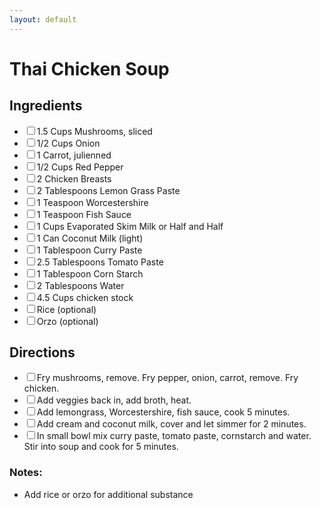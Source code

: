 ```yaml
---
layout: default
---
```


# Thai Chicken Soup

<div class="ingredients">
<h2>Ingredients</h2>
    <ul class="ingredient-list">
<li><label><input type="checkbox">1.5 Cups Mushrooms, sliced</label></li>
<li><label><input type="checkbox">1/2 Cups Onion</label></li>
<li><label><input type="checkbox">1 Carrot, julienned</label></li>
<li><label><input type="checkbox">1/2 Cups Red Pepper</label></li>
<li><label><input type="checkbox">2 Chicken Breasts</label></li>
<li><label><input type="checkbox">2 Tablespoons Lemon Grass Paste</label></li>
<li><label><input type="checkbox">1 Teaspoon Worcestershire</label></li>
<li><label><input type="checkbox">1 Teaspoon Fish Sauce</label></li>
<li><label><input type="checkbox">1 Cups Evaporated Skim Milk or Half and Half</label></li>
<li><label><input type="checkbox">1 Can Coconut Milk (light)</label></li>
<li><label><input type="checkbox">1 Tablespoon Curry Paste</label></li>
<li><label><input type="checkbox">2.5 Tablespoons Tomato Paste</label></li>
<li><label><input type="checkbox">1 Tablespoon Corn Starch</label></li>
<li><label><input type="checkbox">2 Tablespoons Water</label></li>
<li><label><input type="checkbox">4.5 Cups chicken stock</label></li>
<li><label><input type="checkbox">Rice (optional)</label></li>
<li><label><input type="checkbox">Orzo (optional)</label></li>
</ul>
</div>

<div class="directions">
<h2>Directions</h2>
    <ul class="direction-list">
<li><label><input type="checkbox">Fry mushrooms, remove. Fry pepper, onion, carrot, remove. Fry chicken.</label></li>
<li><label><input type="checkbox">Add veggies back in, add broth, heat.</label></li>
<li><label><input type="checkbox">Add lemongrass, Worcestershire, fish sauce, cook 5 minutes.</label></li>
<li><label><input type="checkbox">Add cream and coconut milk, cover and let simmer for 2 minutes.</label></li>
<li><label><input type="checkbox">In small bowl mix curry paste, tomato paste, cornstarch and water. Stir into soup and cook for 5 minutes.</label></li>
</ul>
</div>

### Notes:

* Add rice or orzo for additional substance